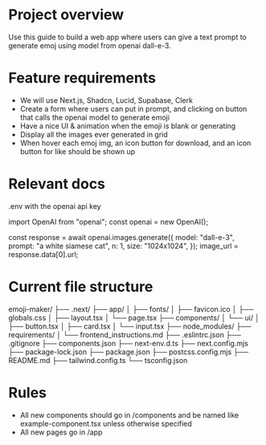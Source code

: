 # Project overview
Use this guide to build a web app where users can give a text prompt to generate emoj using model from openai dall-e-3.

# Feature requirements
- We will use Next.js, Shadcn, Lucid, Supabase, Clerk
- Create a form where users can put in prompt, and clicking on button that calls the openai model to generate emoji
- Have a nice UI & animation when the emoji is blank or generating
- Display all the images ever generated in grid
- When hover each emoj img, an icon button for download, and an icon button for like should be shown up

# Relevant docs
.env with the openai api key

import OpenAI from "openai";
const openai = new OpenAI();

const response = await openai.images.generate({
  model: "dall-e-3",
  prompt: "a white siamese cat",
  n: 1,
  size: "1024x1024",
});
image_url = response.data[0].url;

# Current file structure
emoji-maker/
├── .next/
├── app/
│   ├── fonts/
│   ├── favicon.ico
│   ├── globals.css
│   ├── layout.tsx
│   └── page.tsx
├── components/
│   └── ui/
│       ├── button.tsx
│       ├── card.tsx
│       └── input.tsx
├── node_modules/
├── requirements/
│   └── frontend_instructions.md
├── .eslintrc.json
├── .gitignore
├── components.json
├── next-env.d.ts
├── next.config.mjs
├── package-lock.json
├── package.json
├── postcss.config.mjs
├── README.md
├── tailwind.config.ts
└── tsconfig.json

# Rules
- All new components should go in /components and be named like example-component.tsx unless otherwise specified
- All new pages go in /app